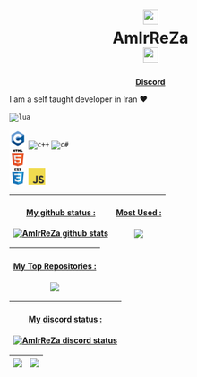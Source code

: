 <h1 align='center'><center><img src="https://cdn.discordapp.com/attachments/905814226118008923/1004038331178418236/logo.png" height="27" width="27"></center>   AmIrReZa   <center><img src="https://cdn.discordapp.com/attachments/905814226118008923/1004038331178418236/logo.png"  height="27" width="27"></center></a></h1>
<p align='center'><b><a href='https://discord.gg/BGZWaFzaUP'>Discord</a></b></h5>

<br />

I am a self taught developer in Iran ❤

<code><img height="30" alt="lua" src="https://upload.wikimedia.org/wikipedia/commons/c/cf/Lua-Logo.svg"></code>

<code><img height="30" alt="c" src="https://raw.githubusercontent.com/github/explore/f3e22f0dca2be955676bc70d6214b95b13354ee8/topics/c/c.png"></code>
<code><img height="30" alt="c++" src="https://raw.githubusercontent.com/isocpp/logos/master/cpp_logo.png"></code>
<code><img height="30" alt="c#" src="https://camo.githubusercontent.com/52045ed9d775b4ac9286e51c28b878edca6bb1750815b423c8d06c7976040ab7/68747470733a2f2f6d617274696e63686176657a2e6769746875622e696f2f4173736574732f4c6f676f732f6373686172702e737667"></code>   
<code><img height="30" alt="html" src="https://raw.githubusercontent.com/github/explore/80688e429a7d4ef2fca1e82350fe8e3517d3494d/topics/html/html.png"></code>   
<code><img height="30" alt="css" src="https://raw.githubusercontent.com/github/explore/80688e429a7d4ef2fca1e82350fe8e3517d3494d/topics/css/css.png"></code> 
<code><img height="30" alt="js" src="https://raw.githubusercontent.com/github/explore/80688e429a7d4ef2fca1e82350fe8e3517d3494d/topics/javascript/javascript.png"></code> 


| <a href="https://github.com/anuraghazra/github-readme-stats"><h4>My github status :</h4><img align="center" src="https://github-readme-stats.vercel.app/api?username=AmIrReZa386&show_icons=true&include_all_commits=true&theme=vision-friendly-dark&hide_border=true" alt="AmIrReZa github stats"/></a> | <a href="https://github.com/anuraghazra/github-readme-stats"><h4>Most Used :</h4><img align="center" src="https://github-readme-stats.vercel.app/api/top-langs/?username=AmIrReZa386&layout=compact&theme=vision-friendly-dark&hide_border=true" /></a>
| ------------- | ------------- |

| <a href="https://github.com/anuraghazra/github-readme-stats"><h4>My Top Repositories :</h4><img align="center" src="https://github-readme-stats.vercel.app/api/pin/?username=AmIrReZa386&repo=FIREAC&theme=vision-friendly-dark" /></a>
| ----------------------------- |

| <a href="https://github.com/anuraghazra/github-readme-stats"><h4>My discord status :</h4><img align="center" src="https://discord.c99.nl/widget/theme-4/783576714852171797.png" alt="AmIrReZa discord status"/></a>
| ----------------------------- |

| <a href="https://discord.gg/BGZWaFzaUP"><img align="center" width="25px" src="https://www.svgrepo.com/show/353655/discord-icon.svg" /></a> | <a href="https://www.instagram.com/jab.amirreza/"><img align="center" width="25px" src="https://camo.githubusercontent.com/c9dacf0f25a1489fdbc6c0d2b41cda58b77fa210a13a886d6f99e027adfbd358/68747470733a2f2f6564656e742e6769746875622e696f2f537570657254696e7949636f6e732f696d616765732f7376672f696e7374616772616d2e737667" /></a>
| ------------- | ------------- |
